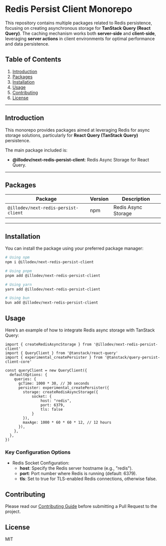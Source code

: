 # Redis Persist Client Monorepo

This repository contains multiple packages related to Redis persistence, focusing on creating asynchronous storage for **TanStack Query (React Query)**. The caching mechanism works both **server-side** and **client-side**, leveraging **server actions** in client environments for optimal performance and data persistence.

## Table of Contents

1. [Introduction](#introduction)
2. [Packages](#packages)
3. [Installation](#installation)
4. [Usage](#usage)
5. [Contributing](#contributing)
6. [License](#license)

---

## Introduction

This monorepo provides packages aimed at leveraging Redis for async storage solutions, particularly for **React Query (TanStack Query)** persistence.

The main package included is:

- **@illodev/next-redis-persist-client**: Redis Async Storage for React Query.

---

## Packages

| Package                           | Version | Description                  |
|------------------------------------|---------|------------------------------|
| `@illodev/next-redis-persist-client` | npm     | Redis Async Storage           |

---

## Installation

You can install the package using your preferred package manager:

```bash
# Using npm
npm i @illodev/next-redis-persist-client

# Using pnpm
pnpm add @illodev/next-redis-persist-client

# Using yarn
yarn add @illodev/next-redis-persist-client

# Using bun
bun add @illodev/next-redis-persist-client
```

## Usage

Here’s an example of how to integrate Redis async storage with TanStack Query:

``` tsx
import { createRedisAsyncStorage } from '@illodev/next-redis-persist-client'
import { QueryClient } from '@tanstack/react-query'
import { experimental_createPersister } from '@tanstack/query-persist-client-core'

const queryClient = new QueryClient({
  defaultOptions: {
    queries: {
      gcTime: 1000 * 30, // 30 seconds
      persister: experimental_createPersister({
        storage: createRedisAsyncStorage({
            socket: {
                host: "redis",
                port: 6379,
                tls: false
            }
        }),
        maxAge: 1000 * 60 * 60 * 12, // 12 hours
      }),
    },
  },
})
```

### Key Configuration Options

  - Redis Socket Configuration:
    - **host**: Specify the Redis server hostname (e.g., "redis").
    - **port**: Port number where Redis is running (default: 6379).
    - **tls**: Set to true for TLS-enabled Redis connections, otherwise false.

## Contributing

Please read our [Contributing Guide](./CONTRIBUTING.md) before submitting a Pull Request to the project.

## License

MIT

